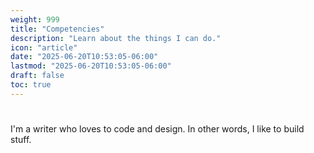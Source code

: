 ```yaml
---
weight: 999
title: "Competencies"
description: "Learn about the things I can do."
icon: "article"
date: "2025-06-20T10:53:05-06:00"
lastmod: "2025-06-20T10:53:05-06:00"
draft: false
toc: true
---
```

#
I'm a writer who loves to code and design. In other words, I like to build stuff.  